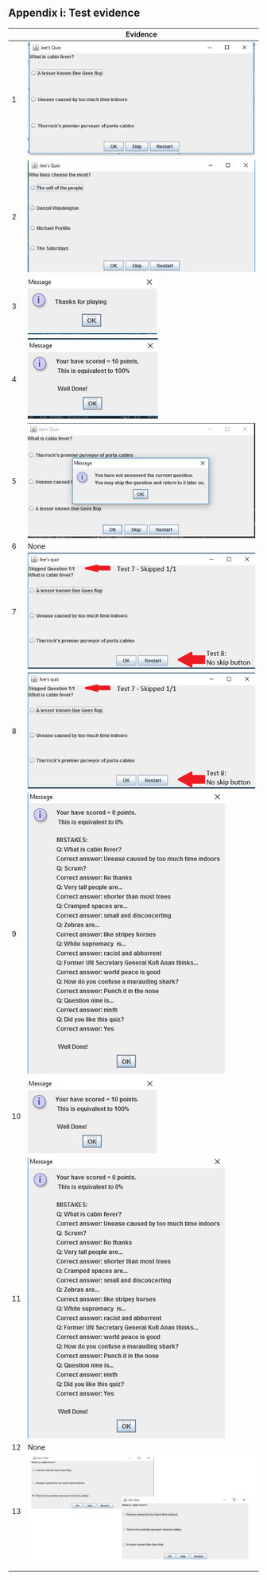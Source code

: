 ##       Appendix i: Test evidence

|    |Evidence       |
|-------|-----------|
|1    |![Screenshot](assets/test1.PNG)       |
|2    |![Screenshot](assets/test2.PNG)         |
|3    |![Screenshot](assets/test3.PNG)         |
|4    |![Screenshot](assets/test4.PNG)        |
|5    |![Screenshot](assets/test5.PNG)        |
|6    |None       |
|7    |![Screenshot](assets/test7_8.PNG)         |
|8    |![Screenshot](assets/test7_8.PNG)         |
|9   |![Screenshot](assets/test9_11.PNG)        |
|10   |![Screenshot](assets/test10.PNG)         |
|11   |![Screenshot](assets/test9_11.PNG)         |
|12   |None       |
|13   |![Screenshot](assets/test13.PNG)         |
